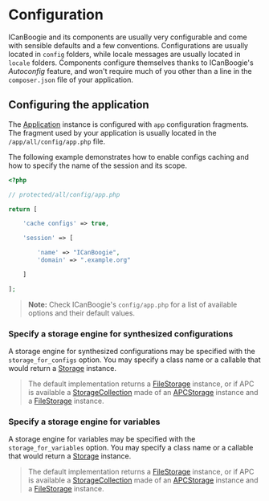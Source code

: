 # Configuration

ICanBoogie and its components are usually very configurable and come with sensible defaults and a
few conventions. Configurations are usually located in `config` folders, while locale messages are
usually located in `locale` folders. Components configure themselves thanks to ICanBoogie's
_Autoconfig_ feature, and won't require much of you other than a line in the
`composer.json` file of your application.





## Configuring the application

The [Application][] instance is configured with `app` configuration fragments. The fragment used by
your application is usually located in the `/app/all/config/app.php` file.

The following example demonstrates how to enable configs caching and how to specify the name
of the session and its scope.

```php
<?php

// protected/all/config/app.php

return [

	'cache configs' => true,

	'session' => [

		'name' => "ICanBoogie",
		'domain' => ".example.org"

	]

];
```

> **Note:** Check ICanBoogie's `config/app.php` for a list of available options and their default values.





### Specify a storage engine for synthesized configurations

A storage engine for synthesized configurations may be specified with the
`storage_for_configs` option. You may specify a class name or a callable that would return a
[Storage][] instance.

> The default implementation returns a [FileStorage][] instance, or if APC is available a
[StorageCollection][] made of an [APCStorage][] instance and a [FileStorage][] instance.





### Specify a storage engine for variables

A storage engine for variables may be specified with the
`storage_for_variables` option. You may specify a class name or a callable that would return a
[Storage][] instance.

> The default implementation returns a [FileStorage][] instance, or if APC is available a
[StorageCollection][] made of an [APCStorage][] instance and a [FileStorage][] instance.





[Composer]: http://getcomposer.org/
[Application]:          http://api.icanboogie.org/icanboogie/4.0/class-ICanBoogie.Core.html
[APCStorage]:           http://api.icanboogie.org/storage/2.0/class-ICanBoogie.Storage.APCStorage.html
[FileStorage]:          http://api.icanboogie.org/storage/2.0/class-ICanBoogie.Storage.FileStorage.html
[Storage]:              http://api.icanboogie.org/storage/2.0/class-ICanBoogie.Storage.Storage.html
[StorageCollection]:    http://api.icanboogie.org/storage/2.0/class-ICanBoogie.Storage.StorageCollection.html
[composer-schema.json]: https://github.com/ICanBoogie/ICanBoogie/blob/master/lib/Autoconfig/composer-schema.json
